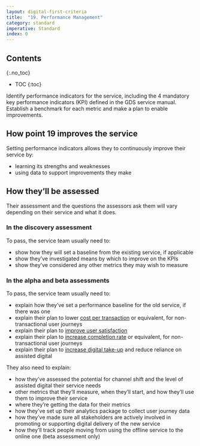 ```yaml
---
layout: digital-first-criteria
title:  "19. Performance Management"
category: standard
imperative: Standard
index: 0
---
```


## Contents
{:.no_toc}
* TOC
{:toc}
<!--TOC max3-->

Identify performance indicators for the service, including the 4 mandatory key performance indicators (KPI) defined in the GDS service manual. Establish a benchmark for each metric and make a plan to enable improvements.

## How point 19 improves the service

Setting performance indicators allows they to continuously improve their service by:

* learning its strengths and weaknesses
* using data to support improvements they make

## How they’ll be assessed

Their assessment and the questions the assessors ask them will vary depending on their service and what it does.

### In the discovery assessment

To pass, the service team usually need to:

* show how they will set a baseline from the existing service, if applicable
* show they’ve investigated means by which to improve on the KPIs
* show they’ve considered any other metrics they may wish to measure

### In the alpha and beta assessments

To pass, the service team usually need to:

* explain how they’ve set a performance baseline for the old service, if there was one
* explain their plan to lower [cost per transaction](https://www.gov.uk/service-manual/measuring-success/measuring-cost-per-transaction) or equivalent, for non-transactional user journeys
* explain their plan to [improve user satisfaction](https://www.gov.uk/service-manual/measuring-success/measuring-user-satisfaction)
* explain their plan to [increase completion rate](https://www.gov.uk/service-manual/measuring-success/measuring-completion-rate) or equivalent, for non-transactional user journeys
* explain their plan to [increase digital take-up](https://www.gov.uk/service-manual/helping-people-to-use-your-service/encouraging-people-to-use-your-digital-service) and reduce reliance on assisted digital

They also need to explain:

* how they’ve assessed the potential for channel shift and the level of assisted digital their service needs
* other metrics that they’ll measure, when they’ll start, and how they’ll use them to improve their service
* where they’re getting the data for their metrics
* how they’ve set up their analytics package to collect user journey data
* how they’ve made sure all stakeholders are actively involved in promoting or supporting digital delivery of the new service
* how they’ll track people moving from using the offline service to the online one (beta assessment only)
